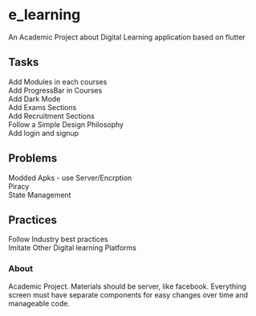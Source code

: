 # e_learning

An Academic Project about Digital Learning application based on flutter

## Tasks

Add Modules in each courses <br>
Add ProgressBar in Courses <br>
Add Dark Mode <br>
Add Exams Sections <br>
Add Recruitment Sections <br>
Follow a Simple Design Philosophy<br>
Add login and signup 

## Problems

Modded Apks - use Server/Encrption <br>
Piracy <br>
State Management <br>

## Practices

Follow Industry best practices<br>
Imitate Other Digital learning Platforms 

### About

Academic Project. Materials should be server, like facebook. Everything screen must have separate components for easy changes over time and manageable code. 
